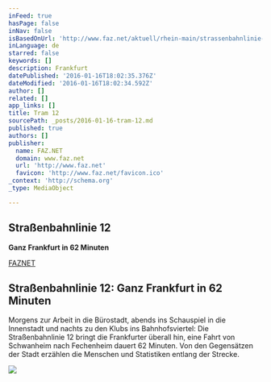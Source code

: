 ```yaml
---
inFeed: true
hasPage: false
inNav: false
isBasedOnUrl: 'http://www.faz.net/aktuell/rhein-main/strassenbahnlinie-12-ganz-frankfurt-in-62-minuten-13870252.html'
inLanguage: de
starred: false
keywords: []
description: Frankfurt
datePublished: '2016-01-16T18:02:35.376Z'
dateModified: '2016-01-16T18:02:34.592Z'
author: []
related: []
app_links: []
title: Tram 12
sourcePath: _posts/2016-01-16-tram-12.md
published: true
authors: []
publisher:
  name: FAZ.NET
  domain: www.faz.net
  url: 'http://www.faz.net'
  favicon: 'http://www.faz.net/favicon.ico'
_context: 'http://schema.org'
_type: MediaObject

---
```

## Straßenbahnlinie 12

**Ganz Frankfurt in 62 Minuten**

[FAZNET][0]

<article style=""><h1>Straßenbahnlinie 12: Ganz Frankfurt in 62 Minuten</h1><p>Morgens zur Arbeit in die Bürostadt, abends ins Schauspiel in die Innenstadt und nachts zu den Klubs ins Bahnhofsviertel: Die Straßenbahnlinie 12 bringt die Frankfurter überall hin, eine Fahrt von Schwanheim nach Fechenheim dauert 62 Minuten. Von den Gegensätzen der Stadt erzählen die Menschen und Statistiken entlang der Strecke.</p><img src="https://s3-us-west-2.amazonaws.com/the-grid-img/p/557c10dc5095db7f810370ba1a06461e9a313b4b.jpg" /></article>



[0]: http://www.faz.net/-gpc-89acs